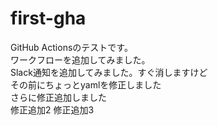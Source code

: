 # first-gha
GitHub Actionsのテストです。  
ワークフローを追加してみました。  
Slack通知を追加してみました。すぐ消しますけど  
その前にちょっとyamlを修正しました  
さらに修正追加しました  
修正追加2
修正追加3
